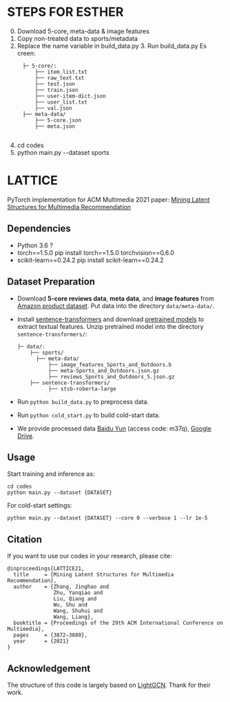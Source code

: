 # STEPS FOR ESTHER
0. Download 5-core, meta-data & image features
1. Copy non-treated data to sports/metadata
2. Replace the name variable in build_data.py
   3. Run build_data.py
       Es creen:
```
     ├─ 5-core/: 
         ├── item_list.txt
         ├── raw_text.txt
         ├── test.json
         ├── train.json
         ├── user-item-dict.json
         ├── user_list.txt
         ├── val.json
     ├── meta-data/
         ├── 5-core.json
         ├── meta.json
       
```
4. cd codes
4. python main.py --dataset sports

# LATTICE

PyTorch implementation for  ACM Multimedia 2021 paper: [Mining Latent Structures for Multimedia Recommendation](https://dl.acm.org/doi/10.1145/3474085.3475259)



## Dependencies

- Python 3.6
?
- torch==1.5.0
pip install torch==1.5.0 torchvision==0.6.0
- scikit-learn==0.24.2
pip install scikit-learn==0.24.2



## Dataset Preparation

- Download **5-core reviews data**, **meta data**, and **image features** from [Amazon product dataset](http://jmcauley.ucsd.edu/data/amazon/links.html). Put data into the directory `data/meta-data/`.

- Install [sentence-transformers](https://www.sbert.net/docs/installation.html) and download [pretrained models](https://www.sbert.net/docs/pretrained_models.html) to extract textual features. Unzip pretrained model into the directory `sentence-transformers/`:

  ```
  ├─ data/: 
      ├── sports/
      	├── meta-data/
      		├── image_features_Sports_and_Outdoors.b
      		├── meta-Sports_and_Outdoors.json.gz
      		├── reviews_Sports_and_Outdoors_5.json.gz
      ├── sentence-transformers/
          	├── stsb-roberta-large
  ```

- Run `python build_data.py` to preprocess data.

- Run `python cold_start.py` to build cold-start data.

- We provide processed data [Baidu Yun](https://pan.baidu.com/s/1SWe-XE23Nn0i4xSOXV_JyQ) (access code: m37q), [Google Drive](https://drive.google.com/drive/folders/1sFg9W2wCexWahjqtN6MVc4f4dMj5hyFp?usp=sharing).

## Usage

Start training and inference as:




```
cd codes
python main.py --dataset {DATASET}
```

For cold-start settings:
```
python main.py --dataset {DATASET} --core 0 --verbose 1 --lr 1e-5
```



## Citation

If you want to use our codes in your research, please cite:

```
@inproceedings{LATTICE21,
  title     = {Mining Latent Structures for Multimedia Recommendation},
  author    = {Zhang, Jinghao and 
               Zhu, Yanqiao and 
               Liu, Qiang and
               Wu, Shu and 
               Wang, Shuhui and 
               Wang, Liang},
  booktitle = {Proceedings of the 29th ACM International Conference on Multimedia},
  pages     = {3872–3880},
  year      = {2021}
}
```

## Acknowledgement

The structure of this code is largely based on [LightGCN](https://github.com/gusye1234/LightGCN-PyTorch). Thank for their work.

